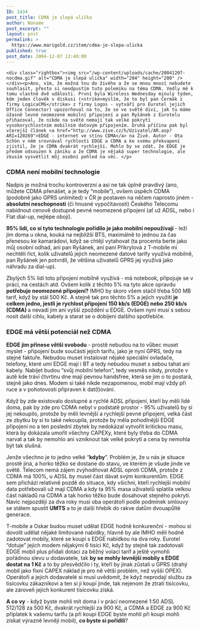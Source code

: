 ```yaml
---
ID: 1434
post_title: CDMA je slepá ulička
author: Noname
post_excerpt: ""
layout: post
permalink: >
  https://www.marigold.cz/item/cdma-je-slepa-ulicka
published: true
post_date: 2004-12-07 12:40:00
---
```

	<div class="rightbox"><img src="/wp-content/uploads/cache/20041207-nocdma.gif" alt="CDMA je slepá ulička" width="204" height="200" /></div><p>Ano, vím, že možná tnu do živého a že se mnou mnozí nebudete souhlasit, přesto si neodpustím tuto polemiku na téma CDMA. Vedly mě k tomu vlastně dvě události. První byla Wireless Wednesday minulý týden, kde jeden člověk v diskusi (<strike>myslím, že to byl pan Čermák z firmy LogicaCMG</strike> z firmy Logos - vytváří pro Eurotel jejich Office Connector) upozorňoval na to, že se ve světě diví, jak tu máme úžasně levné neomezené mobilní připojení a pan Ryšánek z Eurotelu přihazoval, že nikde na světě nemají tak velké pokrytí vysokorychlostním mobilním datovým připojením. Druhá příčina pak byl včerejší článek <a href="http://www.zive.cz/h/Uzivatel/AR.asp?ARI=120269">EDGE - internet ve stínu CDMA</a> na Živě. Autor - Ota Schön v něm srovnával rychlosti EDGE a CDMA a ke svému překvapení zjistil, že je CDMA dvakrát rychlejší. Mohlo by se zdát, že EDGE je předem odsouzen k zániku a že CDMA je nějaká super technologie, ale zkusím vysvětlit můj osobní pohled na věc. </p>
<h3>CDMA není mobilní technologie</h3>
<p>Nadpis je možná trochu kontroverzní a asi ne tak úplně pravdivý (ano, můžete CDMA přenášet, a je tedy &#8220;mobile&#8221;), ovšem úspěch CDMA (podobně jako GPRS unlimited) v ČR je postaven na něčem naprosto jiném - <strong>absolutní neschopnosti</strong> (či hnusné vypočítavosti) Českého Telecomu nabídnout cenově dostupné pevné neomezené připojení (ať už ADSL, nebo i Flat dial-up, nejlépe obojí).</p><p><strong>95% lidí, co si tyto technologie pořídilo je jako mobilní nepoužívají </strong>- leží jim doma u okna, kouká na nejbližší BTS, maximálně to jednou za čas přenesou ke kamarádovi, když se chtějí vytahovat (ta procenta berte jako můj osobní odhad, ani pan Ryšánek, aní paní Přikrylová z T-mobile mi nechtěli říct, kolik uživatelů jejich neomezené datové tarify využívá mobilně, pan Ryšánek jen potvrdil, že většina uživatelů GPRS jej využívá jako náhradu za dial-up).</p>
<!--more-->	<p>Zbylých 5% lidí toto připojení mobilně využívá - má notebook, připojuje se v práci, na cestách atd. Ovšem kolik z těchto 5% na tyto akce opravdu <strong>potřebuje neomezené připojení?</strong> IMHO by skoro všem stačil třeba 500 MB tarif, když by stál 500 Kč. A stejně tak pro těchto 5% a jejich využití <strong>je celkem jedno, jestli je rychlost připojení 150 kb/s (EDGE) nebo 250 kb/s (CDMA) </strong>a nevadí jim ani vyšší zpoždění u EDGE. Ovšem nyní musí s sebou nosit další cihlu, kabely a starat se o dobíjení dalšího spotřebiče.</p>
<h3>EDGE má větší potenciál než CDMA</h3>
<p><strong>EDGE jim přinese větši svobodu</strong> - prostě nebudou na to vůbec muset myslet - připojení bude součástí jejich tarifu, jako je nyní GPRS, tedy na stejné faktuře. Nebudou muset instalovat nějaké speciální ovladače, telefony, které umí EDGE mají i BT a tedy nebudou muset s sebou tahat ani kabely. Nabíjet budou &#8220;svůj mobilní telefon&#8221;, tedy vesměs nikdy, protože v autě kde tráví čtvrtinu dne mají pevnou handsfree, která se jim o to postará, stejně jako dnes. Modem si také nikde nezapomenou, mobil mají vždy při ruce a v pohotovosti připraven k dat(l)ování.</p><p>Když by zde existovalo dostupné a rychlé ADSL připojení, kteří by měli lidé doma, pak by zde pro CDMA nebyl v podstatě prostor - 95% uživatelů by si jej nekoupilo, protože by měli levnější a rychlejší pevné připojení, velká část ze zbytku by si to také nekoupila, protože by měla pohodlnější EDGE připojení no a ten poslední zbytek by nedokázal vytvořit kritickou masu, která by dokázala umořit všechny CAPEXy, které byly třeba do CDMA narvat a tak by nemohlo ani vzniknout tak velké pokrytí a cena by nemohla být tak slušná.</p><p>Jenže všechno je to jedno velké &#8220;<strong>kdyby</strong>&#8221;. Problém je, že u nás je situace prostě jiná, a horko těžko se dostane do stavu, ve kterém je všude jinde ve světě. Telecom nemá zájem zvýhodňovat ADSL oproti CDMA, protože z CDMA má 100%, u ADSL by musel část dávat svým konkurentům. EDGE sem přichází relativně pozdě do situace, kdy všichni, kteří rychlejší mobilní data potřebovali už mají CDMA a kdy ta 95% masa uživatelů splatila velkou část nákladů na CDMA a tak horko těžko bude dosahovat stejného pokrytí. Navíc nejpozději za dva roky musí oba operátoři podle podmínek smlouvy se státem spustit <strong>UMTS</strong> a to je další hřebík do rakve datům dvouapůlté generace.</p><p>T-mobile a Oskar budou muset udělat EDGE hodně konkurenční - mohou si dovolit udělat nějaké limitované nabídky, hlavně by ale IMHO měli hodně zadotovat mobily, které se koupí s EDGE nabídkou na dva roky. Eurotel &#8220;dotuje&#8221; jejich modem nějakými 6 tisíci Kč, když by stejně tak zadotovali EDGE mobil plus přidali dotaci za běžný volací tarif a ještě vymohli pořádnou slevu u dodavatele, tak <strong>by se mohly levnější mobily s EDGE dostat na 1 Kč</strong> a to by přesvědčilo i ty, kteří by jinak zůstali u GPRS (drahý mobil jako fixní CAPEX náklad je pro ně větší problém, než vyšší OPEX). Operátoři a jejich dodavatelé si musí uvědomit, že když neprodají službu za tisícovku zákazníkovi a ten si ji koupí jinde, tak nejenom že ztratí tisícovku, ale zároveň jejich konkurent tisícovku získá.</p><p><strong>A co vy</strong> - když byste mohli mít doma i v práci neomezené 1:50 ADSL 512/128 za 500 Kč, dvakrát rychlejší za 900 Kč, a CDMA a EDGE za 900 Kč příplatek k vašemu tarifu (a při koupi EDGE byste mohli při koupi mohli získat výrazně levněji mobil), <strong>co byste si pořídili</strong>?</p>